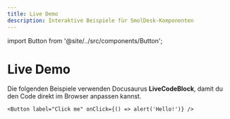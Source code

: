 ```yaml
---
title: Live Demo
description: Interaktive Beispiele für SmolDesk-Komponenten
---
```


import Button from '@site/../src/components/Button';

# Live Demo

Die folgenden Beispiele verwenden Docusaurus **LiveCodeBlock**, damit du den Code direkt im Browser anpassen kannst.

```tsx live
<Button label="Click me" onClick={() => alert('Hello!')} />
```
